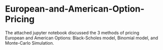 # European-and-American-Option-Pricing
The attached jupyter notebook discussed the 3 methods of pricing European and American Options: Black-Scholes model, Binomial model, and Monte-Carlo Simulation.
